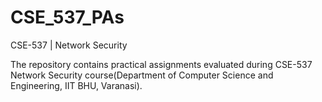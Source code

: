 # CSE_537_PAs
CSE-537 | Network Security

The repository contains practical assignments evaluated during CSE-537 Network Security course(Department of Computer Science and Engineering, IIT BHU, Varanasi).
